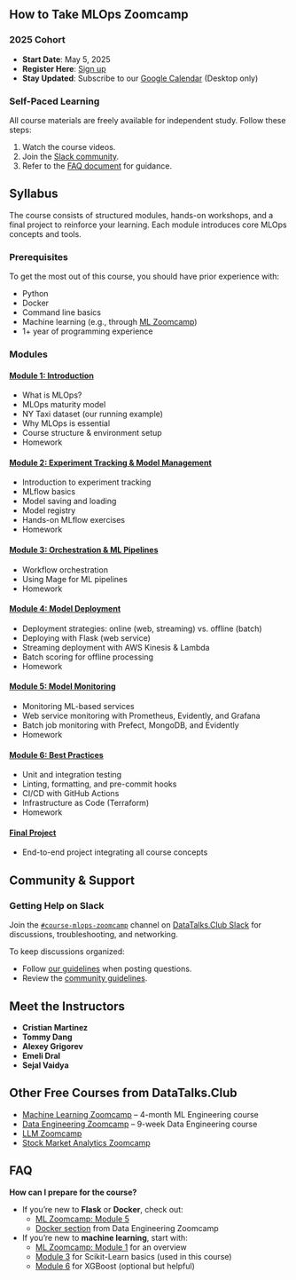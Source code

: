 ## How to Take MLOps Zoomcamp

### 2025 Cohort
- **Start Date**: May 5, 2025
- **Register Here**: [Sign up](https://airtable.com/shrCb8y6eTbPKwSTL)
- **Stay Updated**: Subscribe to our [Google Calendar](https://calendar.google.com/calendar/?cid=M3Jzbmg0ZDA2aHVsY2M1ZjcyNDJtODNyMTRAZ3JvdXAuY2FsZW5kYXIuZ29vZ2xlLmNvbQ) (Desktop only)

### Self-Paced Learning
All course materials are freely available for independent study. Follow these steps:
1. Watch the course videos.
2. Join the [Slack community](https://datatalks.club/slack.html).
3. Refer to the [FAQ document](https://docs.google.com/document/d/12TlBfhIiKtyBv8RnsoJR6F72bkPDGEvPOItJIxaEzE0/edit) for guidance.

## Syllabus
The course consists of structured modules, hands-on workshops, and a final project to reinforce your learning. Each module introduces core MLOps concepts and tools.

### Prerequisites
To get the most out of this course, you should have prior experience with:
- Python
- Docker
- Command line basics
- Machine learning (e.g., through [ML Zoomcamp](https://github.com/alexeygrigorev/mlbookcamp-code/tree/master/course-zoomcamp))
- 1+ year of programming experience

### Modules

#### [Module 1: Introduction](01-intro)
- What is MLOps?
- MLOps maturity model
- NY Taxi dataset (our running example)
- Why MLOps is essential
- Course structure & environment setup
- Homework

#### [Module 2: Experiment Tracking & Model Management](02-experiment-tracking)
- Introduction to experiment tracking
- MLflow basics
- Model saving and loading
- Model registry
- Hands-on MLflow exercises
- Homework

#### [Module 3: Orchestration & ML Pipelines](03-orchestration)
- Workflow orchestration
- Using Mage for ML pipelines
- Homework

#### [Module 4: Model Deployment](04-deployment)
- Deployment strategies: online (web, streaming) vs. offline (batch)
- Deploying with Flask (web service)
- Streaming deployment with AWS Kinesis & Lambda
- Batch scoring for offline processing
- Homework

#### [Module 5: Model Monitoring](05-monitoring)
- Monitoring ML-based services
- Web service monitoring with Prometheus, Evidently, and Grafana
- Batch job monitoring with Prefect, MongoDB, and Evidently
- Homework

#### [Module 6: Best Practices](06-best-practices)
- Unit and integration testing
- Linting, formatting, and pre-commit hooks
- CI/CD with GitHub Actions
- Infrastructure as Code (Terraform)
- Homework

#### [Final Project](07-project/)
- End-to-end project integrating all course concepts

## Community & Support

### **Getting Help on Slack**
Join the [`#course-mlops-zoomcamp`](https://app.slack.com/client/T01ATQK62F8/C02R98X7DS9) channel on [DataTalks.Club Slack](https://datatalks.club/slack.html) for discussions, troubleshooting, and networking.

To keep discussions organized:
- Follow [our guidelines](asking-questions.md) when posting questions.
- Review the [community guidelines](https://datatalks.club/slack/guidelines.html).

## Meet the Instructors
- **Cristian Martinez**
- **Tommy Dang**
- **Alexey Grigorev**
- **Emeli Dral**
- **Sejal Vaidya**

## Other Free Courses from DataTalks.Club
- [Machine Learning Zoomcamp](http://mlzoomcamp.com) – 4-month ML Engineering course
- [Data Engineering Zoomcamp](https://github.com/DataTalksClub/data-engineering-zoomcamp/) – 9-week Data Engineering course
- [LLM Zoomcamp](https://github.com/DataTalksClub/llm-zoomcamp)
- [Stock Market Analytics Zoomcamp](https://github.com/DataTalksClub/stock-markets-analytics-zoomcamp)

## FAQ

**How can I prepare for the course?**
- If you’re new to **Flask** or **Docker**, check out:
  - [ML Zoomcamp: Module 5](https://github.com/alexeygrigorev/mlbookcamp-code/tree/master/course-zoomcamp/05-deployment)
  - [Docker section](https://github.com/DataTalksClub/data-engineering-zoomcamp/tree/main/01-docker-terraform/2_docker_sql) from Data Engineering Zoomcamp
- If you’re new to **machine learning**, start with:
  - [ML Zoomcamp: Module 1](https://github.com/alexeygrigorev/mlbookcamp-code/tree/master/course-zoomcamp/01-intro) for an overview
  - [Module 3](https://github.com/alexeygrigorev/mlbookcamp-code/tree/master/course-zoomcamp/03-classification) for Scikit-Learn basics (used in this course)
  - [Module 6](https://github.com/alexeygrigorev/mlbookcamp-code/tree/master/course-zoomcamp/06-trees) for XGBoost (optional but helpful)
